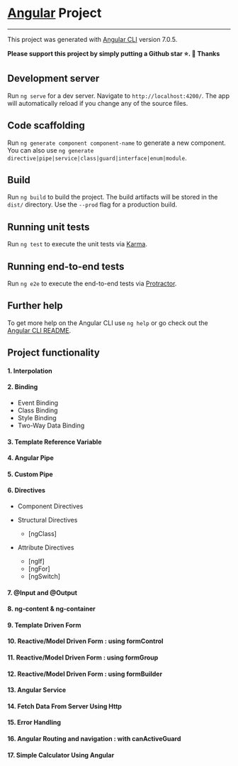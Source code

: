 #  [Angular](https://angular.io/docs) Project

***
This project was generated with [Angular CLI](https://github.com/angular/angular-cli) version 7.0.5.

**Please support this project by simply putting a Github star ⭐. 🙏 Thanks**


## Development server

Run `ng serve` for a dev server. Navigate to `http://localhost:4200/`. The app will automatically reload if you change any of the source files.

## Code scaffolding

Run `ng generate component component-name` to generate a new component. You can also use `ng generate directive|pipe|service|class|guard|interface|enum|module`.

## Build

Run `ng build` to build the project. The build artifacts will be stored in the `dist/` directory. Use the `--prod` flag for a production build.

## Running unit tests

Run `ng test` to execute the unit tests via [Karma](https://karma-runner.github.io).

## Running end-to-end tests

Run `ng e2e` to execute the end-to-end tests via [Protractor](http://www.protractortest.org/).

## Further help

To get more help on the Angular CLI use `ng help` or go check out the [Angular CLI README](https://github.com/angular/angular-cli/blob/master/README.md).

## Project functionality

#### 1. Interpolation

#### 2. Binding

* Event Binding
* Class Binding
* Style Binding
* Two-Way Data Binding

#### 3. Template Reference Variable

#### 4. Angular Pipe

#### 5. Custom Pipe

#### 6. Directives

* Component Directives
* Structural Directives
    * [ngClass] 

* Attribute Directives
    * [ngIf] 
    * [ngFor] 
    * [ngSwitch] 
    
#### 7. @Input and @Output
 
#### 8. ng-content & ng-container
 
#### 9. Template Driven Form
 
#### 10. Reactive/Model Driven Form : using formControl

#### 11. Reactive/Model Driven Form : using formGroup

#### 12. Reactive/Model Driven Form : using formBuilder

#### 13. Angular Service

#### 14. Fetch Data From Server Using Http

#### 15. Error Handling

#### 16. Angular Routing and navigation : with canActiveGuard

#### 17. Simple Calculator Using Angular
